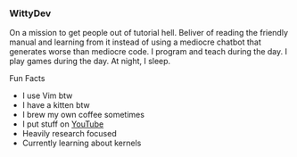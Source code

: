 ### WittyDev

On a mission to get people out of tutorial hell. Beliver of reading the friendly manual and learning from it instead of using a mediocre chatbot that generates worse than mediocre code. I program and teach during the day. I play games during the day. At night, I sleep.

Fun Facts

- I use Vim btw
- I have a kitten btw
- I brew my own coffee sometimes
- I put stuff on <a href="https://youtube.com/@WittyDev?utm_source=github">YouTube</a>
- Heavily research focused
- Currently learning about kernels
